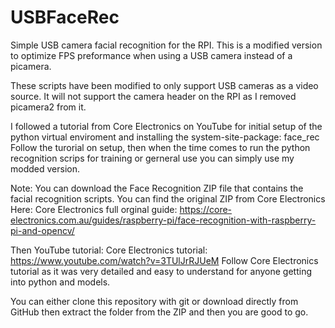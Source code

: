 # USBFaceRec
Simple USB camera facial recognition for the RPI. This is a modified version to optimize FPS preformance when using a USB camera instead of a picamera.

These scripts have been modified to only support USB cameras as a video source. It will not support the camera header on the RPI as I removed picamera2 from it.

I followed a tutorial from Core Electronics on YouTube for initial setup of the python virtual enviroment and installing the system-site-package: face_rec
Follow the turorial on setup, then when the time comes to run the python recognition scrips for training or gerneral use you can simply use my modded version.

Note: You can download the Face Recognition ZIP file that contains the facial recognition scripts. You can find the original ZIP from Core Electronics Here: 
Core Electronics full orginal guide: https://core-electronics.com.au/guides/raspberry-pi/face-recognition-with-raspberry-pi-and-opencv/

Then YouTube tutorial: Core Electronics tutorial: https://www.youtube.com/watch?v=3TUlJrRJUeM
Follow Core Electronics tutorial as it was very detailed and easy to understand for anyone getting into python and models.

You can either clone this repository with git or download directly from GitHub then extract the folder from the ZIP and then you are good to go. 
